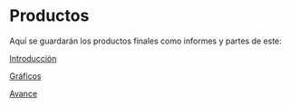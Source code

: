 # Productos

Aquí se guardarán los productos finales como informes y partes de este:

[Introducción](https://beitey.github.io/Bake-and-Code/Productos/introduccion.html)

[Gráficos](https://beitey.github.io/Bake-and-Code/Productos/01.graficos_parrafos.html "Gráficos con Parrafos")

[Avance](https://beitey.github.io/Bake-and-Code/Productos/02.avance.html "Avance 1")
